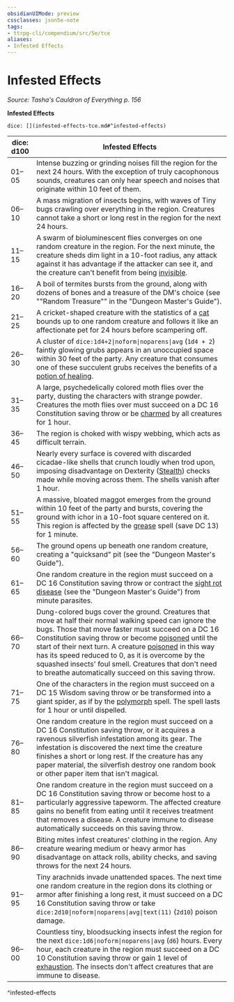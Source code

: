 ```yaml
---
obsidianUIMode: preview
cssclasses: json5e-note
tags:
- ttrpg-cli/compendium/src/5e/tce
aliases:
- Infested Effects
---
```

# Infested Effects
*Source: Tasha's Cauldron of Everything p. 156* 

**Infested Effects**

`dice: [](infested-effects-tce.md#^infested-effects)`

| dice: d100 | Infested Effects |
|------------|------------------|
| 01–05 | Intense buzzing or grinding noises fill the region for the next 24 hours. With the exception of truly cacophonous sounds, creatures can only hear speech and noises that originate within 10 feet of them. |
| 06–10 | A mass migration of insects begins, with waves of Tiny bugs crawling over everything in the region. Creatures cannot take a short or long rest in the region for the next 24 hours. |
| 11–15 | A swarm of bioluminescent flies converges on one random creature in the region. For the next minute, the creature sheds dim light in a 10-foot radius, any attack against it has advantage if the attacker can see it, and the creature can't benefit from being [invisible](Інструменти%20ДМ/CLI/rules/conditions.md#Invisible). |
| 16–20 | A boil of termites bursts from the ground, along with dozens of bones and a treasure of the DM's choice (see ""Random Treasure"" in the "Dungeon Master's Guide"). |
| 21–25 | A cricket-shaped creature with the statistics of a [cat](Інструменти%20ДМ/CLI/bestiary/beast/cat-xmm.md) bounds up to one random creature and follows it like an affectionate pet for 24 hours before scampering off. |
| 26–30 | A cluster of `dice:1d4+2\|noform\|noparens\|avg` (`1d4 + 2`) faintly glowing grubs appears in an unoccupied space within 30 feet of the party. Any creature that consumes one of these succulent grubs receives the benefits of a [potion of healing](Інструменти%20ДМ/CLI/items/potion-of-healing-xdmg.md). |
| 31–35 | A large, psychedelically colored moth flies over the party, dusting the characters with strange powder. Creatures the moth flies over must succeed on a DC 16 Constitution saving throw or be [charmed](Інструменти%20ДМ/CLI/rules/conditions.md#Charmed) by all creatures for 1 hour. |
| 36–45 | The region is choked with wispy webbing, which acts as difficult terrain. |
| 46–50 | Nearly every surface is covered with discarded cicadae-like shells that crunch loudly when trod upon, imposing disadvantage on Dexterity ([Stealth](Інструменти%20ДМ/CLI/rules/skills.md#Stealth)) checks made while moving across them. The shells vanish after 1 hour. |
| 51–55 | A massive, bloated maggot emerges from the ground within 10 feet of the party and bursts, covering the ground with ichor in a 10-foot square centered on it. This region is affected by the [grease](Інструменти%20ДМ/CLI/spells/grease-xphb.md) spell (save DC 13) for 1 minute. |
| 56–60 | The ground opens up beneath one random creature, creating a "quicksand" pit (see the "Dungeon Master's Guide"). |
| 61–65 | One random creature in the region must succeed on a DC 16 Constitution saving throw or contract the [sight rot disease](Інструменти%20ДМ/CLI/rules/diseases.md#Sight%20Rot) (see the "Dungeon Master's Guide") from minute parasites. |
| 66–70 | Dung-colored bugs cover the ground. Creatures that move at half their normal walking speed can ignore the bugs. Those that move faster must succeed on a DC 16 Constitution saving throw or become [poisoned](Інструменти%20ДМ/CLI/rules/conditions.md#Poisoned) until the start of their next turn. A creature [poisoned](Інструменти%20ДМ/CLI/rules/conditions.md#Poisoned) in this way has its speed reduced to 0, as it is overcome by the squashed insects' foul smell. Creatures that don't need to breathe automatically succeed on this saving throw. |
| 71–75 | One of the characters in the region must succeed on a DC 15 Wisdom saving throw or be transformed into a giant spider, as if by the [polymorph](Інструменти%20ДМ/CLI/spells/polymorph-xphb.md) spell. The spell lasts for 1 hour or until dispelled. |
| 76–80 | One random creature in the region must succeed on a DC 16 Constitution saving throw, or it acquires a ravenous silverfish infestation among its gear. The infestation is discovered the next time the creature finishes a short or long rest. If the creature has any paper material, the silverfish destroy one random book or other paper item that isn't magical. |
| 81–85 | One random creature in the region must succeed on a DC 16 Constitution saving throw or become host to a particularly aggressive tapeworm. The affected creature gains no benefit from eating until it receives treatment that removes a disease. A creature immune to disease automatically succeeds on this saving throw. |
| 86–90 | Biting mites infest creatures' clothing in the region. Any creature wearing medium or heavy armor has disadvantage on attack rolls, ability checks, and saving throws for the next 24 hours. |
| 91–95 | Tiny arachnids invade unattended spaces. The next time one random creature in the region dons its clothing or armor after finishing a long rest, it must succeed on a DC 16 Constitution saving throw or take `dice:2d10\|noform\|noparens\|avg\|text(11)` (`2d10`) poison damage. |
| 96–00 | Countless tiny, bloodsucking insects infest the region for the next `dice:1d6\|noform\|noparens\|avg` (`d6`) hours. Every hour, each creature in the region must succeed on a DC 10 Constitution saving throw or gain 1 level of [exhaustion](Інструменти%20ДМ/CLI/rules/conditions.md#Exhaustion). The insects don't affect creatures that are immune to disease. |
^infested-effects